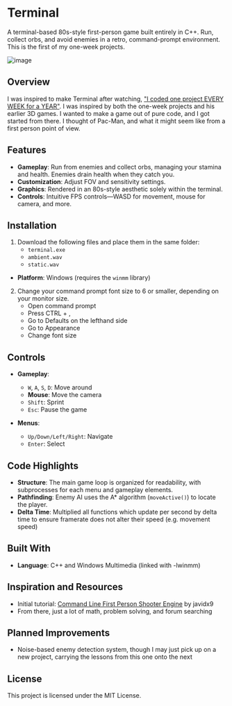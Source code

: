 # Terminal  

A terminal-based 80s-style first-person game built entirely in C++. Run, collect orbs, and avoid enemies in a retro, command-prompt environment. This is the first of my one-week projects.

![image](https://github.com/user-attachments/assets/0dbf1e7e-5f0e-4044-b9da-35033c261432)

## Overview  

I was inspired to make Terminal after watching, ["I coded one project EVERY WEEK for a YEAR"](https://www.youtube.com/watch?v=nr8biZfSZ3Y). I was inspired by both the one-week projects and his earlier 3D games. I wanted to make a game out of pure code, and I got started from there. I thought of Pac-Man, and what it might seem like from a first person point of view.
## Features  

- **Gameplay**: Run from enemies and collect orbs, managing your stamina and health. Enemies drain health when they catch you.  
- **Customization**: Adjust FOV and sensitivity settings.  
- **Graphics**: Rendered in an 80s-style aesthetic solely within the terminal.  
- **Controls**: Intuitive FPS controls—WASD for movement, mouse for camera, and more.  

## Installation  

1. Download the following files and place them in the same folder:  
   - `terminal.exe`  
   - `ambient.wav`  
   - `static.wav`
- **Platform**: Windows (requires the `winmm` library)

2. Change your command prompt font size to 6 or smaller, depending on your monitor size.
   - Open command prompt
   - Press CTRL + ,
   - Go to Defaults on the lefthand side
   - Go to Appearance
   - Change font size

## Controls  

- **Gameplay**:  
  - `W`, `A`, `S`, `D`: Move around  
  - **Mouse**: Move the camera  
  - `Shift`: Sprint  
  - `Esc`: Pause the game  

- **Menus**:  
  - `Up/Down/Left/Right`: Navigate  
  - `Enter`: Select  

## Code Highlights  

- **Structure**: The main game loop is organized for readability, with subprocesses for each menu and gameplay elements.  
- **Pathfinding**: Enemy AI uses the A* algorithm (`moveActive()`) to locate the player.
- **Delta Time**: Multiplied all functions which update per second by delta time to ensure framerate does not alter their speed (e.g. movement speed)

## Built With  

- **Language**: C++ and Windows Multimedia (linked with -lwinmm)

## Inspiration and Resources  

- Initial tutorial: [Command Line First Person Shooter Engine](https://www.youtube.com/watch?v=xW8skO7MFYw) by javidx9
- From there, just a lot of math, problem solving, and forum searching

## Planned Improvements  

- Noise-based enemy detection system, though I may just pick up on a new project, carrying the lessons from this one onto the next

## License  

This project is licensed under the MIT License.  
